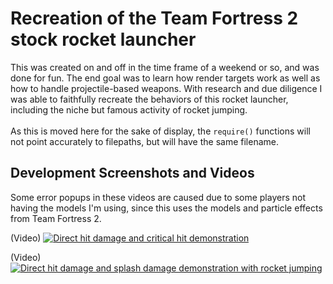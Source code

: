 # Recreation of the Team Fortress 2 stock rocket launcher
This was created on and off in the time frame of a weekend or so, and was done for fun. The end goal was to learn how render targets work as well as how to handle projectile-based weapons. With research and due diligence I was able to faithfully recreate the behaviors of this rocket launcher, including the niche but famous activity of rocket jumping.
<br>
<br>
As this is moved here for the sake of display, the `require()` functions will not point accurately to filepaths, but will have the same filename.

## Development Screenshots and Videos
Some error popups in these videos are caused due to some players not having the models I'm using, since this uses the models and particle effects from Team Fortress 2.

(Video)
[![Direct hit damage and critical hit demonstration](https://cdn.discordapp.com/attachments/751522830482407485/1085772923345834034/image.png)](https://cdn.discordapp.com/attachments/294283189541928961/997794203188854825/Moments-clip-from-Jul-16-2022.mp4)

(Video)
[![Direct hit damage and splash damage demonstration with rocket jumping](https://cdn.discordapp.com/attachments/751522830482407485/1085773235779534858/image.png)](https://cdn.discordapp.com/attachments/294283189541928961/997794204044505128/Moments-clip-from-Jul-16-2022.mp4)
